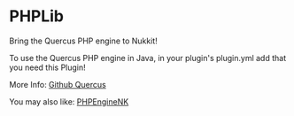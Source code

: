 # PHPLib
Bring the Quercus PHP engine to Nukkit!

To use the Quercus PHP engine in Java, in your plugin's plugin.yml add that you need this Plugin!

More Info: [Github Quercus](https://github.com/CleverCloud/Quercus/)

You may also like: [PHPEngineNK](https://cloudburstmc.org/resources/phpenginenk.968/)
